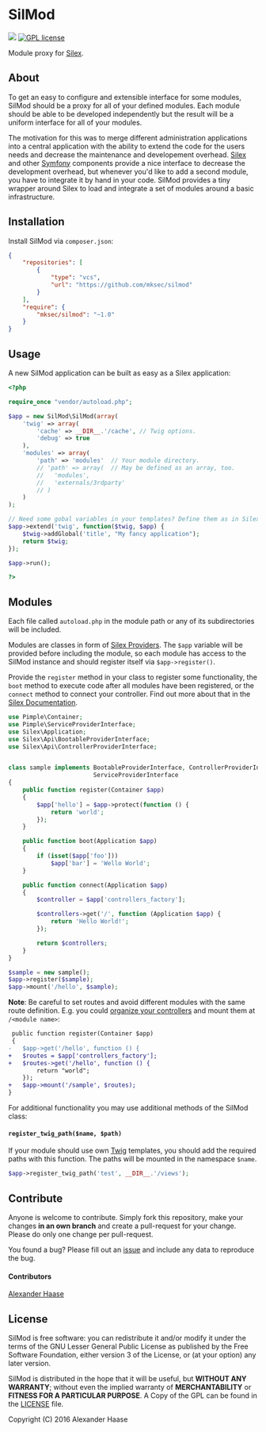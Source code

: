 # SilMod

[![](https://img.shields.io/github/issues-raw/mksec/silmod.svg?style=flat-square)](https://github.com/mksec/silmod/issues) [![GPL license](http://img.shields.io/badge/license-LGPL-blue.svg?style=flat-square)](http://www.gnu.org/licenses/)

Module proxy for [Silex](http://silex.sensiolabs.org/).


## About

To get an easy to configure and extensible interface for some modules, SilMod should be a proxy for all of your defined modules. Each module should be able to be developed independently but the result will be a uniform interface for all of your modules.

The motivation for this was to merge different administration applications into a central application with the ability to extend the code for the users needs and decrease the maintenance and developement overhead. [Silex](http://silex.sensiolabs.org/) and other [Symfony](https://symfony.com/) components provide a nice interface to decrease the development overhead, but whenever you'd like to add a second module, you have to integrate it by hand in your code. SilMod provides a tiny wrapper around Silex to load and integrate a set of modules around a basic infrastructure.


## Installation

Install SilMod via ``composer.json``:

```json
{
    "repositories": [
        {
            "type": "vcs",
            "url": "https://github.com/mksec/silmod"
        }
    ],
    "require": {
        "mksec/silmod": "~1.0"
    }
}
```

## Usage

A new SilMod application can be built as easy as a Silex application:
```php
<?php

require_once "vendor/autoload.php";

$app = new SilMod\SilMod(array(
	'twig' => array(
		'cache' => __DIR__.'/cache', // Twig options.
		'debug' => true
	),
	'modules' => array(
		'path' => 'modules'  // Your module directory.
		// 'path' => array(  // May be defined as an array, too.
		//   'modules',
		//   'externals/3rdparty'
		// )
	)
);

// Need some gobal variables in your templates? Define them as in Silex:
$app->extend('twig', function($twig, $app) {
    $twig->addGlobal('title', "My fancy application");
    return $twig;
});

$app->run();

?>
```


## Modules

Each file called `autoload.php` in the module path or any of its subdirectories will be included.

Modules are classes in form of [Silex Providers](http://silex.sensiolabs.org/doc/master/providers.html). The `$app` variable will be provided before including the module, so each module has access to the SilMod instance and should register itself via `$app->register()`.

Provide the `register` method in your class to register some functionality, the `boot` method to execute code after all modules have been registered, or the `connect` method to connect your controller. Find out more about that in the [Silex Documentation](http://silex.sensiolabs.org/doc/master/providers.html).

```php
use Pimple\Container;
use Pimple\ServiceProviderInterface;
use Silex\Application;
use Silex\Api\BootableProviderInterface;
use Silex\Api\ControllerProviderInterface;


class sample implements BootableProviderInterface, ControllerProviderInterface,
                        ServiceProviderInterface
{
	public function register(Container $app)
	{
		$app['hello'] = $app->protect(function () {
			return 'world';
		});
	}

	public function boot(Application $app)
	{
		if (isset($app['foo']))
			$app['bar'] = 'Wello World';
	}

	public function connect(Application $app)
	{
		$controller = $app['controllers_factory'];

		$controllers->get('/', function (Application $app) {
			return 'Hello World!';
		});

		return $controllers;
	}
}

$sample = new sample();
$app->register($sample);
$app->mount('/hello', $sample);
```

__Note__: Be careful to set routes and avoid different modules with the same route definition. E.g. you could [organize your controllers](http://silex.sensiolabs.org/doc/master/organizing_controllers.html) and mount them at `/<module name>`:

```diff
 public function register(Container $app)
 {
-   $app->get('/hello', function () {
+	$routes = $app['controllers_factory'];
+	$routes->get('/hello', function () {
		return "world";
	});
+	$app->mount('/sample', $routes);
}
```


For additional functionality you may use additional methods of the SilMod class:

#### `register_twig_path($name, $path)`

If your module should use own [Twig](http://twig.sensiolabs.org/) templates, you should add the required paths with this function. The paths will be mounted in the namespace `$name`.

```php
$app->register_twig_path('test', __DIR__.'/views');
```


## Contribute

Anyone is welcome to contribute. Simply fork this repository, make your changes **in an own branch** and create a pull-request for your change. Please do only one change per pull-request.

You found a bug? Please fill out an [issue](https://github.com/mksec/silmod/issues) and include any data to reproduce the bug.

#### Contributors

[Alexander Haase](https://github.com/alehaa)


## License

SilMod is free software: you can redistribute it and/or modify it under the terms of the GNU Lesser General Public License as published by the Free Software Foundation, either version 3 of the License, or (at your option) any later version.

SilMod is distributed in the hope that it will be useful, but **WITHOUT ANY WARRANTY**; without even the implied warranty of **MERCHANTABILITY** or **FITNESS FOR A PARTICULAR PURPOSE**. A Copy of the GPL can be found in the [LICENSE](LICENSE) file.

Copyright (C) 2016 Alexander Haase
